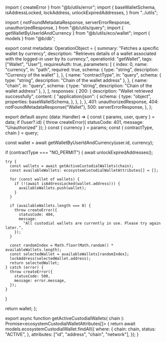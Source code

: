 import { createError } from "@b/utils/error";
import {
  baseWalletSchema,
  isAddressLocked,
  lockAddress,
  unlockExpiredAddresses,
} from "../utils";

import {
  notFoundMetadataResponse,
  serverErrorResponse,
  unauthorizedResponse,
} from "@b/utils/query";
import { getWalletByUserIdAndCurrency } from "@b/utils/eco/wallet";
import { models } from "@b/db";

export const metadata: OperationObject = {
  summary: "Fetches a specific wallet by currency",
  description:
    "Retrieves details of a wallet associated with the logged-in user by its currency.",
  operationId: "getWallet",
  tags: ["Wallet", "User"],
  requiresAuth: true,
  parameters: [
    {
      index: 0,
      name: "currency",
      in: "path",
      required: true,
      schema: { type: "string", description: "Currency of the wallet" },
    },
    {
      name: "contractType",
      in: "query",
      schema: { type: "string", description: "Chain of the wallet address" },
    },
    {
      name: "chain",
      in: "query",
      schema: { type: "string", description: "Chain of the wallet address" },
    },
  ],
  responses: {
    200: {
      description: "Wallet retrieved successfully",
      content: {
        "application/json": {
          schema: {
            type: "object",
            properties: baseWalletSchema,
          },
        },
      },
    },
    401: unauthorizedResponse,
    404: notFoundMetadataResponse("Wallet"),
    500: serverErrorResponse,
  },
};

export default async (data: Handler) => {
  const { params, user, query } = data;
  if (!user?.id) {
    throw createError({ statusCode: 401, message: "Unauthorized" });
  }
  const { currency } = params;
  const { contractType, chain } = query;

  const wallet = await getWalletByUserIdAndCurrency(user.id, currency);

  if (contractType === "NO_PERMIT") {
    await unlockExpiredAddresses();

    try {
      const wallets = await getActiveCustodialWallets(chain);
      const availableWallets: ecosystemCustodialWalletAttributes[] = [];

      for (const wallet of wallets) {
        if (!(await isAddressLocked(wallet.address))) {
          availableWallets.push(wallet);
        }
      }

      if (availableWallets.length === 0) {
        throw createError({
          statusCode: 404,
          message:
            "All custodial wallets are currently in use. Please try again later.",
        });
      }

      const randomIndex = Math.floor(Math.random() * availableWallets.length);
      const selectedWallet = availableWallets[randomIndex];
      lockAddress(selectedWallet.address);
      return selectedWallet;
    } catch (error) {
      throw createError({
        statusCode: 500,
        message: error.message,
      });
    }
  }

  return wallet;
};

export async function getActiveCustodialWallets(
  chain
): Promise<ecosystemCustodialWalletAttributes[]> {
  return await models.ecosystemCustodialWallet.findAll({
    where: {
      chain: chain,
      status: "ACTIVE",
    },
    attributes: ["id", "address", "chain", "network"],
  });
}
